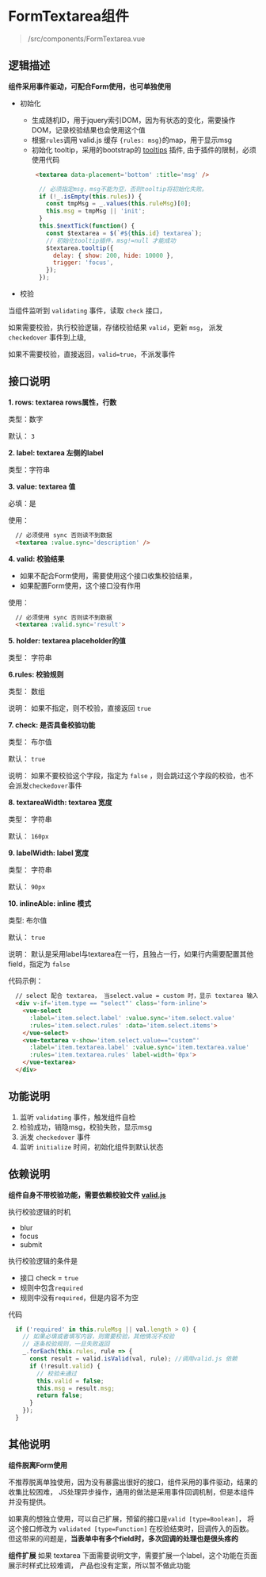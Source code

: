 # FormTextarea组件
> /src/components/FormTextarea.vue

## 逻辑描述

  **组件采用事件驱动，可配合Form使用，也可单独使用**

  + 初始化
    - 生成随机ID，用于jquery索引DOM，因为有状态的变化，需要操作DOM，记录校验结果也会使用这个值
    - 根据`rules`调用 valid.js 缓存 `{rules: msg}`的map，用于显示msg
    - 初始化 tooltip，采用的bootstrap的 [tooltips](http://v3.bootcss.com/javascript/#tooltips) 插件,
      由于插件的限制，必须使用代码
      ```html
       <textarea data-placement='bottom' :title='msg' />
      ```
      ```javascript
        // 必须指定msg，msg不能为空，否则tooltip将初始化失败。
        if (!_.isEmpty(this.rules)) {
          const tmpMsg = _.values(this.ruleMsg)[0];
          this.msg = tmpMsg || 'init';
        }
        this.$nextTick(function() {
          const $textarea = $(`#${this.id} textarea`);
          // 初始化tooltip插件，msg!=null 才能成功
          $textarea.tooltip({
            delay: { show: 200, hide: 10000 },
            trigger: 'focus',
          });
        });
      ```

  + 校验

  当组件监听到 `validating` 事件，读取 `check` 接口，

  如果需要校验，执行校验逻辑，存储校验结果 `valid`，更新 `msg`， 派发 `checkedover` 事件到上级,

  如果不需要校验，直接返回，`valid=true`，不派发事件

## 接口说明
**1. rows:   textarea rows属性，行数**

  类型：数字

  默认： `3`

**2. label:  textarea 左侧的label**

  类型：字符串

**3. value: textarea 值**

  必填：是

  使用：
  ```html
    // 必须使用 sync 否则读不到数据
    <textarea :value.sync='description' />
  ```
**4. valid:  校验结果**

  + 如果不配合Form使用，需要使用这个接口收集校验结果，
  + 如果配置Form使用，这个接口没有作用

  使用：
  ```html
    // 必须使用 sync 否则读不到数据
    <textarea :valid.sync='result'>

  ```

**5. holder:  textarea placeholder的值**

  类型： 字符串

**6.rules:  校验规则**

  类型： 数组

  说明： 如果不指定，则不校验，直接返回 `true`

**7. check:  是否具备校验功能**

  类型： 布尔值

  默认：  `true`

  说明： 如果不要校验这个字段，指定为 `false` ，则会跳过这个字段的校验，也不会派发`checkedover`事件

**8. textareaWidth: textarea 宽度**

  类型： 字符串

  默认： `160px`

**9. labelWidth: label 宽度**

  类型： 字符串

  默认： `90px`

**10. inlineAble:  inline 模式**

  类型: 布尔值

  默认： `true`

  说明： 默认是采用label与textarea在一行，且独占一行，如果行内需要配置其他field，指定为 `false`

  代码示例：

  ```html
    // select 配合 textarea， 当select.value = custom 时，显示 textarea 输入
    <div v-if='item.type == "select"' class='form-inline'>
      <vue-select
        :label='item.select.label' :value.sync='item.select.value'
        :rules='item.select.rules' :data='item.select.items'>
      </vue-select>
      <vue-textarea v-show='item.select.value=="custom"'
        :label='item.textarea.label' :value.sync='item.textarea.value'
        :rules='item.textarea.rules' label-width='0px'>
      </vue-textarea>
    </div>
  ```


## 功能说明

1. 监听 `validating` 事件，触发组件自检
2. 检验成功，销隐msg，校验失败，显示msg
3. 派发 `checkedover` 事件
4. 监听 `initialize` 时间，初始化组件到默认状态

## 依赖说明

**组件自身不带校验功能，需要依赖校验文件 [valid.js](./valid.md)**

执行校验逻辑的时机

+ blur
+ focus
+ submit

执行校验逻辑的条件是

+ 接口 check = `true`
+ 规则中包含`required`
+ 规则中没有`required`，但是内容不为空

代码
```javascript
  if ('required' in this.ruleMsg || val.length > 0) {
    // 如果必填或者填写内容，则需要校验，其他情况不校验
    // 逐条校验规则，一旦失败返回
    _.forEach(this.rules, rule => {
      const result = valid.isValid(val, rule); //调用valid.js 依赖
      if (!result.valid) {
        // 校验未通过
        this.valid = false;
        this.msg = result.msg;
        return false;
      }
    });
  }
```

## 其他说明

**组件脱离Form使用**

不推荐脱离单独使用，因为没有暴露出很好的接口，组件采用的事件驱动，结果的收集比较困难，
JS处理异步操作，通用的做法是采用事件回调机制，但是本组件并没有提供。

如果真的想独立使用，可以自己扩展，预留的接口是`valid [type=Boolean]`，
将这个接口修改为 `validated [type=Function]` 在校验结束时，回调传入的函数。
但这带来的问题是，**当表单中有多个field时，多次回调的处理也是很头疼的**

**组件扩展**
如果 textarea 下面需要说明文字，需要扩展一个label，这个功能在页面展示时样式比较难调，
产品也没有定案，所以暂不做此功能
